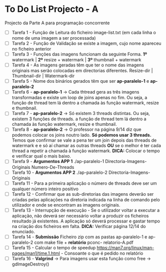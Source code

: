 # To Do List Projecto - A
Projecto da Parte A para programação concorrente

- [ ] Tarefa 1 - Função de Leitura do ficheiro image-list.txt (em cada linha o nome de uma imagem a ser processada)
- [ ] Tarefa 2 - Função de Validação se existe a imagem, cujo nome apareceu no ficheiro anterior
- [ ] Tarefa 3 - Funções das imagens funcionam da seguinte Forma. **1º** watermark | **2º** resize + watermark | **3º** thumbnail + watermark 
- [ ] Tarefa 4 - As imagens geradas têm que ter o nome das imagens originais mas serão colocadas em directorias diferentes. Resize-dir | Thumbnail-dir | Watermark-dir
- [ ] Tarefa 5 - Nome dos binários gerados têm que ser **ap-paralelo-1** e **ap-paralelo-2**
- [ ] Tarefa 6 - **ap-paralelo-1** -> Cada thtread gera as três imagens transformadas e existe um loop de joins apenas no fim. Ou seja, a função de thread tem lá dentro a chamada às função watermark, resize e thumbnail.
- [ ] Tarefa 7 - **ap-paralelo-2** -> Só existem 3 threads distintas. Ou seja, existem 3 funções de threads. a função de thread tem lá dentro a chamada às função watermark, resize e thumbnail.
- [ ] Tarefa 8 - **ap-paralelo-2** -> O professor na página 9/14 diz que podemos colocar os joins noutro lado. **Só podemos usar 3 threads.** Temos que confirmar se vale a pena ter um join depois das threads de watermark e e só aí chamar as outras threads **OU** se o melhor é ter cada thread a repetir a chamada à função watermark. **DICA:** Colocar o tempo e verificar qual o mais baixo.
- [ ] Tarefa 9 - **Argumentos APP 1** ./ap-paralelo-1 Directoria-Imagens-Originais Numero-De-Threads
- [ ] Tarefa 10 - **Argumentos APP 2** ./ap-paralelo-2 Directoria-Imagens-Originais
- [ ] Tarefa 11 - Para a primeira aplicação o número de threads deve ser um qualquer número inteiro positivo 
- [ ] Tarefa 12 - Confirmar que as sub-diretorias das imagens deverão ser criadas pelas aplicações na diretoria indicada na linha de comando pelo utilizador e onde se encontram as imagens originais.
- [ ] Tarefa 13 - Interrupção de execução - Se o utilizador voltar a executar a aplicação, não deverá ser necessário voltar a produzir os ficheiros resultado já existentes. A aplicação só deverá processar e gastar tempo na criação dos ficheiros em falta. **DICA:** Verificar página 12/14 do enunciado.
- [ ] Tarefa 14 - **Submissão** Ficheiro zip com as pastas ap-paralelo-1 e ap-paralelo-2 com make file + **relatório** pconc- relatorio-A.pdf
- [ ] Tarefa 15 - Calcular o tempo de speedup https://man7.org/linux/man-pages/man1/time.1.html - Consoante o que é pedido no relatório
- [ ] Tarefa 16 - **Valgrind** -> Para imagens usar esta função como free -> gdImageDestroy()